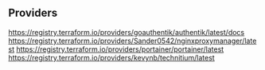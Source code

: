 ## Providers

https://registry.terraform.io/providers/goauthentik/authentik/latest/docs
https://registry.terraform.io/providers/Sander0542/nginxproxymanager/latest
https://registry.terraform.io/providers/portainer/portainer/latest
https://registry.terraform.io/providers/kevynb/technitium/latest